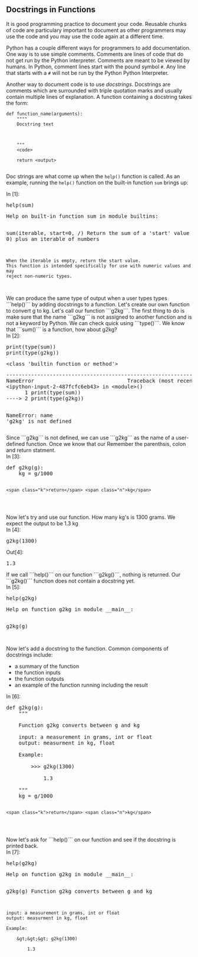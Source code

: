 
## Docstrings in Functions
It is good programming practice to document your code. Reusable chunks of code are particulary important to document as other programmers may use the code and you may use the code again at a different time. 

Python has a couple different ways for programmers to add documentation. One way is to use simple comments. Comments are lines of code that do not get run by the Python interpreter. Comments are meant to be viewed by humans. In Python, comment lines start with the pound symbol ```#```. Any line that starts with a ```#``` will not be run by the Python Python Interpreter.

Another way to document code is to use _docstrings_. Docstrings are comments which are surrounded with triple quotation marks and usually contain multiple lines of explanation. A function containing a docstring takes the form:

```
def function_name(arguments):
    """"
    Docstring text
    
    
    
    """
    <code>
    
    return <output>
    
```

Doc strings are what come up when the ```help()``` function is called. As an example, running the ```help()``` function on the built-in function ```sum``` brings up:
<div class="cell border-box-sizing code_cell rendered">
<div class="input">
<div class="prompt input_prompt">In&nbsp;[1]:</div>
<div class="inner_cell">
    <div class="input_area">
<div class=" highlight hl-ipython3"><pre><span></span><span class="n">help</span><span class="p">(</span><span class="nb">sum</span><span class="p">)</span>
</pre></div>

</div>
</div>
</div>

<div class="output_wrapper">
<div class="output">


<div class="output_area">

<div class="prompt"></div>


<div class="output_subarea output_stream output_stdout output_text">
<pre>Help on built-in function sum in module builtins:

sum(iterable, start=0, /)
    Return the sum of a &#39;start&#39; value (default: 0) plus an iterable of numbers
    
    When the iterable is empty, return the start value.
    This function is intended specifically for use with numeric values and may
    reject non-numeric types.

</pre>
</div>
</div>

</div>
</div>

</div>
We can produce the same type of output when a user types types ```help()``` by adding docstrings to a function.
Let's create our own function to convert g to kg. Let's call our function ```g2kg```. The first thing to do is make sure that the name ```g2kg``` is not assigned to another function and is not a keyword by Python. We can check quick using ```type()```. We know that ```sum()``` is a function, how about g2kg?

<div class="cell border-box-sizing code_cell rendered">
<div class="input">
<div class="prompt input_prompt">In&nbsp;[2]:</div>
<div class="inner_cell">
    <div class="input_area">
<div class=" highlight hl-ipython3"><pre><span></span><span class="nb">print</span><span class="p">(</span><span class="nb">type</span><span class="p">(</span><span class="nb">sum</span><span class="p">))</span>
<span class="nb">print</span><span class="p">(</span><span class="nb">type</span><span class="p">(</span><span class="n">g2kg</span><span class="p">))</span>
</pre></div>

</div>
</div>
</div>

<div class="output_wrapper">
<div class="output">


<div class="output_area">

<div class="prompt"></div>


<div class="output_subarea output_stream output_stdout output_text">
<pre>&lt;class &#39;builtin_function_or_method&#39;&gt;
</pre>
</div>
</div>

<div class="output_area">

<div class="prompt"></div>


<div class="output_subarea output_text output_error">
<pre>
<span class="ansi-red-intense-fg ansi-bold">------------------------------------------------------------------------</span>
<span class="ansi-red-intense-fg ansi-bold">NameError</span>                              Traceback (most recent call last)
<span class="ansi-green-intense-fg ansi-bold">&lt;ipython-input-2-487fcfc6eb43&gt;</span> in <span class="ansi-cyan-fg">&lt;module&gt;</span><span class="ansi-blue-intense-fg ansi-bold">()</span>
<span class="ansi-green-fg">      1</span> print<span class="ansi-yellow-intense-fg ansi-bold">(</span>type<span class="ansi-yellow-intense-fg ansi-bold">(</span>sum<span class="ansi-yellow-intense-fg ansi-bold">)</span><span class="ansi-yellow-intense-fg ansi-bold">)</span>
<span class="ansi-green-intense-fg ansi-bold">----&gt; 2</span><span class="ansi-yellow-intense-fg ansi-bold"> </span>print<span class="ansi-yellow-intense-fg ansi-bold">(</span>type<span class="ansi-yellow-intense-fg ansi-bold">(</span>g2kg<span class="ansi-yellow-intense-fg ansi-bold">)</span><span class="ansi-yellow-intense-fg ansi-bold">)</span>

<span class="ansi-red-intense-fg ansi-bold">NameError</span>: name &#39;g2kg&#39; is not defined</pre>
</div>
</div>

</div>
</div>

</div>
Since ```g2kg``` is not defined, we can use ```g2kg``` as the name of a user-defined function. Once we know that our Remember the parenthsis, colon and return statment.
<div class="cell border-box-sizing code_cell rendered">
<div class="input">
<div class="prompt input_prompt">In&nbsp;[3]:</div>
<div class="inner_cell">
    <div class="input_area">
<div class=" highlight hl-ipython3"><pre><span></span><span class="k">def</span> <span class="nf">g2kg</span><span class="p">(</span><span class="n">g</span><span class="p">):</span>
    <span class="n">kg</span> <span class="o">=</span> <span class="n">g</span><span class="o">/</span><span class="mi">1000</span>
    
    <span class="k">return</span> <span class="n">kg</span>
</pre></div>

</div>
</div>
</div>

</div>
Now let's try and use our function. How many kg's is 1300 grams. We expect the output to be 1.3 kg
<div class="cell border-box-sizing code_cell rendered">
<div class="input">
<div class="prompt input_prompt">In&nbsp;[4]:</div>
<div class="inner_cell">
    <div class="input_area">
<div class=" highlight hl-ipython3"><pre><span></span><span class="n">g2kg</span><span class="p">(</span><span class="mi">1300</span><span class="p">)</span>
</pre></div>

</div>
</div>
</div>

<div class="output_wrapper">
<div class="output">


<div class="output_area">

<div class="prompt output_prompt">Out[4]:</div>




<div class="output_text output_subarea output_execute_result">
<pre>1.3</pre>
</div>

</div>

</div>
</div>

</div>
If we call ```help()``` on our function ```g2kg()```, nothing is returned. Our ```g2kg()``` function does not contain a docstring yet.
<div class="cell border-box-sizing code_cell rendered">
<div class="input">
<div class="prompt input_prompt">In&nbsp;[5]:</div>
<div class="inner_cell">
    <div class="input_area">
<div class=" highlight hl-ipython3"><pre><span></span><span class="n">help</span><span class="p">(</span><span class="n">g2kg</span><span class="p">)</span>
</pre></div>

</div>
</div>
</div>

<div class="output_wrapper">
<div class="output">


<div class="output_area">

<div class="prompt"></div>


<div class="output_subarea output_stream output_stdout output_text">
<pre>Help on function g2kg in module __main__:

g2kg(g)

</pre>
</div>
</div>

</div>
</div>

</div>
Now let's add a docstring to the function. Common components of docstrings include:

 * a summary of the function
 * the function inputs
 * the function outputs
 * an example of the function running including the result
<div class="cell border-box-sizing code_cell rendered">
<div class="input">
<div class="prompt input_prompt">In&nbsp;[6]:</div>
<div class="inner_cell">
    <div class="input_area">
<div class=" highlight hl-ipython3"><pre><span></span><span class="k">def</span> <span class="nf">g2kg</span><span class="p">(</span><span class="n">g</span><span class="p">):</span>
    <span class="sd">&quot;&quot;&quot;</span>
<span class="sd">    </span>
<span class="sd">    Function g2kg converts between g and kg</span>
<span class="sd">    </span>
<span class="sd">    input: a measurement in grams, int or float</span>
<span class="sd">    output: measurment in kg, float</span>
<span class="sd">    </span>
<span class="sd">    Example:</span>
<span class="sd">    </span>
<span class="sd">        &gt;&gt;&gt; g2kg(1300)</span>
<span class="sd">            </span>
<span class="sd">            1.3</span>
<span class="sd">        </span>
<span class="sd">    &quot;&quot;&quot;</span>
    <span class="n">kg</span> <span class="o">=</span> <span class="n">g</span><span class="o">/</span><span class="mi">1000</span>
    
    <span class="k">return</span> <span class="n">kg</span>
</pre></div>

</div>
</div>
</div>

</div>
Now let's ask for ```help()``` on our function and see if the docstring is printed back.
<div class="cell border-box-sizing code_cell rendered">
<div class="input">
<div class="prompt input_prompt">In&nbsp;[7]:</div>
<div class="inner_cell">
    <div class="input_area">
<div class=" highlight hl-ipython3"><pre><span></span><span class="n">help</span><span class="p">(</span><span class="n">g2kg</span><span class="p">)</span>
</pre></div>

</div>
</div>
</div>

<div class="output_wrapper">
<div class="output">


<div class="output_area">

<div class="prompt"></div>


<div class="output_subarea output_stream output_stdout output_text">
<pre>Help on function g2kg in module __main__:

g2kg(g)
    Function g2kg converts between g and kg
    
    input: a measurement in grams, int or float
    output: measurment in kg, float
    
    Example:
    
        &gt;&gt;&gt; g2kg(1300)
            
            1.3

</pre>
</div>
</div>

</div>
</div>

</div>
 


